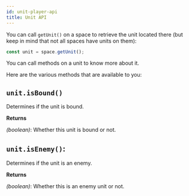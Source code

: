 ```yaml
---
id: unit-player-api
title: Unit API
---
```


You can call `getUnit()` on a space to retrieve the unit located there (but keep
in mind that not all spaces have units on them):

```js
const unit = space.getUnit();
```

You can call methods on a unit to know more about it.

Here are the various methods that are available to you:

## `unit.isBound()`

Determines if the unit is bound.

**Returns**

_(boolean)_: Whether this unit is bound or not.

## `unit.isEnemy()`:

Determines if the unit is an enemy.

**Returns**

_(boolean)_: Whether this is an enemy unit or not.
